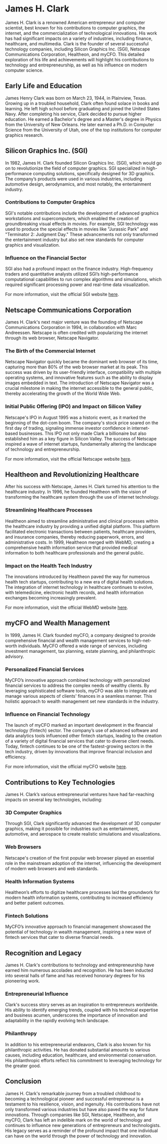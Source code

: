 # James H. Clark

James H. Clark is a renowned American entrepreneur and computer scientist, best known for his contributions to computer graphics, the internet, and the commercialization of technological innovations. His work has had significant impacts on a variety of industries, including finance, healthcare, and multimedia. Clark is the founder of several successful technology companies, including Silicon Graphics Inc. (SGI), Netscape Communications Corporation, Healtheon, and myCFO. This detailed exploration of his life and achievements will highlight his contributions to technology and entrepreneurship, as well as his influence on modern computer science.

## Early Life and Education

James Henry Clark was born on March 23, 1944, in Plainview, Texas. Growing up in a troubled household, Clark often found solace in books and learning. He left high school before graduating and joined the United States Navy. After completing his service, Clark decided to pursue higher education. He earned a Bachelor's degree and a Master's degree in Physics from the University of New Orleans. He later earned a Ph.D. in Computer Science from the University of Utah, one of the top institutions for computer graphics research.

## Silicon Graphics Inc. (SGI)

In 1982, James H. Clark founded Silicon Graphics Inc. (SGI), which would go on to revolutionize the field of computer graphics. SGI specialized in high-performance computing solutions, specifically designed for 3D graphics. The company’s products were used in various industries, including automotive design, aerodynamics, and most notably, the entertainment industry.

### Contributions to Computer Graphics

SGI's notable contributions include the development of advanced graphics workstations and supercomputers, which enabled the creation of groundbreaking visual effects in movies. For example, SGI technology was used to produce the special effects in movies like "Jurassic Park" and "Terminator 2: Judgment Day." These advancements not only transformed the entertainment industry but also set new standards for computer graphics and visualization.

### Influence on the Financial Sector

SGI also had a profound impact on the finance industry. High-frequency traders and quantitative analysts utilized SGI’s high-performance computational capabilities to run complex algorithms and simulations, which required significant processing power and real-time data visualization.

For more information, visit the official SGI website [here](http://www.sgi.com).

## Netscape Communications Corporation

James H. Clark's next major venture was the founding of Netscape Communications Corporation in 1994, in collaboration with Marc Andreessen. Netscape is often credited with popularizing the internet through its web browser, Netscape Navigator.

### The Birth of the Commercial Internet

Netscape Navigator quickly became the dominant web browser of its time, capturing more than 80% of the web browser market at its peak. This success was driven by its user-friendly interface, compatibility with multiple operating systems, and innovative features such as the ability to display images embedded in text. The introduction of Netscape Navigator was a crucial milestone in making the internet accessible to the general public, thereby accelerating the growth of the World Wide Web.

### Initial Public Offering (IPO) and Impact on Silicon Valley

Netscape's IPO in August 1995 was a historic event, as it marked the beginning of the dot-com boom. The company's stock price soared on the first day of trading, signaling immense investor confidence in internet-based businesses. This IPO not only made Clark a billionaire but also established him as a key figure in Silicon Valley. The success of Netscape inspired a wave of internet startups, fundamentally altering the landscape of technology and entrepreneurship.

For more information, visit the official Netscape website [here](http://home.netscape.com).

## Healtheon and Revolutionizing Healthcare

After his success with Netscape, James H. Clark turned his attention to the healthcare industry. In 1996, he founded Healtheon with the vision of transforming the healthcare system through the use of internet technology.

### Streamlining Healthcare Processes

Healtheon aimed to streamline administrative and clinical processes within the healthcare industry by providing a unified digital platform. This platform facilitated electronic transactions between patients, healthcare providers, and insurance companies, thereby reducing paperwork, errors, and administrative costs. In 1999, Healtheon merged with WebMD, creating a comprehensive health information service that provided medical information to both healthcare professionals and the general public.

### Impact on the Health Tech Industry

The innovations introduced by Healtheon paved the way for numerous health tech startups, contributing to a new era of digital health solutions. The integration of internet technology in healthcare continues to evolve, with telemedicine, electronic health records, and health information exchanges becoming increasingly prevalent.

For more information, visit the official WebMD website [here](http://www.webmd.com).

## myCFO and Wealth Management

In 1999, James H. Clark founded myCFO, a company designed to provide comprehensive financial and wealth management services to high-net-worth individuals. MyCFO offered a wide range of services, including investment management, tax planning, estate planning, and philanthropic advisory.

### Personalized Financial Services

MyCFO’s innovative approach combined technology with personalized financial services to address the complex needs of wealthy clients. By leveraging sophisticated software tools, myCFO was able to integrate and manage various aspects of clients' finances in a seamless manner. This holistic approach to wealth management set new standards in the industry.

### Influence on Financial Technology

The launch of myCFO marked an important development in the financial technology (fintech) sector. The company’s use of advanced software and data analytics tools influenced other fintech startups, leading to the creation of a variety of digital financial services that cater to diverse client needs. Today, fintech continues to be one of the fastest-growing sectors in the tech industry, driven by innovations that improve financial inclusion and efficiency.

For more information, visit the official myCFO website [here](http://www.mycfo.com).

## Contributions to Key Technologies

James H. Clark’s various entrepreneurial ventures have had far-reaching impacts on several key technologies, including:

### 3D Computer Graphics

Through SGI, Clark significantly advanced the development of 3D computer graphics, making it possible for industries such as entertainment, automotive, and aerospace to create realistic simulations and visualizations.

### Web Browsers

Netscape's creation of the first popular web browser played an essential role in the mainstream adoption of the internet, influencing the development of modern web browsers and web standards.

### Health Information Systems

Healtheon’s efforts to digitize healthcare processes laid the groundwork for modern health information systems, contributing to increased efficiency and better patient outcomes.

### Fintech Solutions

MyCFO’s innovative approach to financial management showcased the potential of technology in wealth management, inspiring a new wave of fintech services that cater to diverse financial needs.

## Recognition and Legacy

James H. Clark's contributions to technology and entrepreneurship have earned him numerous accolades and recognition. He has been inducted into several halls of fame and has received honorary degrees for his pioneering work.

### Entrepreneurial Influence

Clark's success story serves as an inspiration to entrepreneurs worldwide. His ability to identify emerging trends, coupled with his technical expertise and business acumen, underscores the importance of innovation and adaptability in the rapidly evolving tech landscape.

### Philanthropy

In addition to his entrepreneurial endeavors, Clark is also known for his philanthropic activities. He has donated substantial amounts to various causes, including education, healthcare, and environmental conservation. His philanthropic efforts reflect his commitment to leveraging technology for the greater good.

## Conclusion

James H. Clark's remarkable journey from a troubled childhood to becoming a technological pioneer and successful entrepreneur is a testament to his resilience, vision, and ingenuity. His contributions have not only transformed various industries but have also paved the way for future innovations. Through companies like SGI, Netscape, Healtheon, and myCFO, Clark has left an indelible mark on the world of technology and continues to influence new generations of entrepreneurs and technologists. His legacy serves as a reminder of the profound impact that one individual can have on the world through the power of technology and innovation.